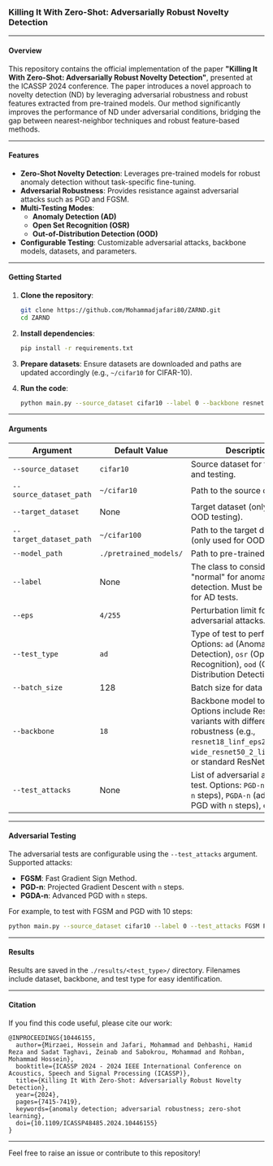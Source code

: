 ### Killing It With Zero-Shot: Adversarially Robust Novelty Detection

---

#### Overview
This repository contains the official implementation of the paper **"Killing It With Zero-Shot: Adversarially Robust Novelty Detection"**, presented at the ICASSP 2024 conference. The paper introduces a novel approach to novelty detection (ND) by leveraging adversarial robustness and robust features extracted from pre-trained models. Our method significantly improves the performance of ND under adversarial conditions, bridging the gap between nearest-neighbor techniques and robust feature-based methods.

---

#### Features
- **Zero-Shot Novelty Detection**: Leverages pre-trained models for robust anomaly detection without task-specific fine-tuning.
- **Adversarial Robustness**: Provides resistance against adversarial attacks such as PGD and FGSM.
- **Multi-Testing Modes**:
  - **Anomaly Detection (AD)**
  - **Open Set Recognition (OSR)**
  - **Out-of-Distribution Detection (OOD)**
- **Configurable Testing**: Customizable adversarial attacks, backbone models, datasets, and parameters.

---

#### Getting Started

1. **Clone the repository**:
   ```bash
   git clone https://github.com/Mohammadjafari80/ZARND.git
   cd ZARND
   ```

2. **Install dependencies**:
   ```bash
   pip install -r requirements.txt
   ```

3. **Prepare datasets**:
   Ensure datasets are downloaded and paths are updated accordingly (e.g., `~/cifar10` for CIFAR-10).

4. **Run the code**:
   ```bash
   python main.py --source_dataset cifar10 --label 0 --backbone resnet18_linf_eps8.0 --test_type ad --test_attacks PGD-10 --eps 4/255
   ```

---

#### Arguments

| Argument               | Default Value           | Description                                                                                                                                                     |
|------------------------|-------------------------|-----------------------------------------------------------------------------------------------------------------------------------------------------------------|
| `--source_dataset`     | `cifar10`              | Source dataset for training and testing.                                                                                                                        |
| `--source_dataset_path`| `~/cifar10`            | Path to the source dataset.                                                                                                                                    |
| `--target_dataset`     | None                   | Target dataset (only used for OOD testing).                                                                                                                    |
| `--target_dataset_path`| `~/cifar100`           | Path to the target dataset (only used for OOD testing).                                                                                                        |
| `--model_path`         | `./pretrained_models/` | Path to pre-trained models.                                                                                                                                    |
| `--label`              | None                   | The class to consider as "normal" for anomaly detection. Must be specified for AD tests.                                                                       |
| `--eps`                | `4/255`                | Perturbation limit for adversarial attacks.                                                                                                                    |
| `--test_type`          | `ad`                   | Type of test to perform. Options: `ad` (Anomaly Detection), `osr` (Open Set Recognition), `ood` (Out-of-Distribution Detection).                                |
| `--batch_size`         | 128                    | Batch size for data loading.                                                                                                                                   |
| `--backbone`           | `18`                   | Backbone model to use. Options include ResNet variants with different robustness (e.g., `resnet18_linf_eps2.0`, `wide_resnet50_2_linf_eps4.0`) or standard ResNets (`18`, `50`). |
| `--test_attacks`       | None                   | List of adversarial attacks to test. Options: `PGD-n` (PGD with `n` steps), `PGDA-n` (advanced PGD with `n` steps), or `FGSM`.                                  |

---

#### Adversarial Testing

The adversarial tests are configurable using the `--test_attacks` argument. Supported attacks:
- **FGSM**: Fast Gradient Sign Method.
- **PGD-n**: Projected Gradient Descent with `n` steps.
- **PGDA-n**: Advanced PGD with `n` steps.

For example, to test with FGSM and PGD with 10 steps:
```bash
python main.py --source_dataset cifar10 --label 0 --test_attacks FGSM PGD-10
```

---

#### Results
Results are saved in the `./results/<test_type>/` directory. Filenames include dataset, backbone, and test type for easy identification.

---

#### Citation
If you find this code useful, please cite our work:
```
@INPROCEEDINGS{10446155,
  author={Mirzaei, Hossein and Jafari, Mohammad and Dehbashi, Hamid Reza and Sadat Taghavi, Zeinab and Sabokrou, Mohammad and Rohban, Mohammad Hossein},
  booktitle={ICASSP 2024 - 2024 IEEE International Conference on Acoustics, Speech and Signal Processing (ICASSP)}, 
  title={Killing It With Zero-Shot: Adversarially Robust Novelty Detection}, 
  year={2024},
  pages={7415-7419},
  keywords={anomaly detection; adversarial robustness; zero-shot learning},
  doi={10.1109/ICASSP48485.2024.10446155}
}
```

---

Feel free to raise an issue or contribute to this repository!